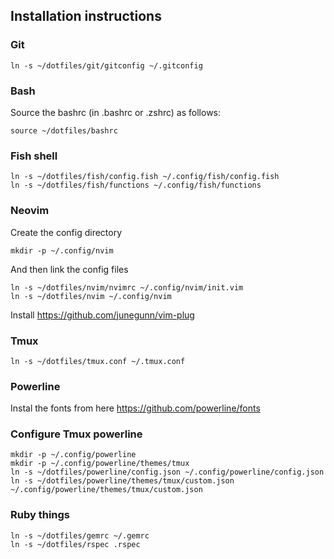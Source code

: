 ## Installation instructions

### Git

    ln -s ~/dotfiles/git/gitconfig ~/.gitconfig

### Bash

Source the bashrc (in .bashrc or .zshrc) as follows:

    source ~/dotfiles/bashrc

### Fish shell

    ln -s ~/dotfiles/fish/config.fish ~/.config/fish/config.fish
    ln -s ~/dotfiles/fish/functions ~/.config/fish/functions

### Neovim

Create the config directory

    mkdir -p ~/.config/nvim

And then link the config files

    ln -s ~/dotfiles/nvim/nvimrc ~/.config/nvim/init.vim
    ln -s ~/dotfiles/nvim ~/.config/nvim


Install https://github.com/junegunn/vim-plug


### Tmux

    ln -s ~/dotfiles/tmux.conf ~/.tmux.conf

### Powerline

Instal the fonts from here https://github.com/powerline/fonts

### Configure Tmux powerline

    mkdir -p ~/.config/powerline
    mkdir -p ~/.config/powerline/themes/tmux
    ln -s ~/dotfiles/powerline/config.json ~/.config/powerline/config.json
    ln -s ~/dotfiles/powerline/themes/tmux/custom.json ~/.config/powerline/themes/tmux/custom.json

### Ruby things

    ln -s ~/dotfiles/gemrc ~/.gemrc
    ln -s ~/dotfiles/rspec .rspec
